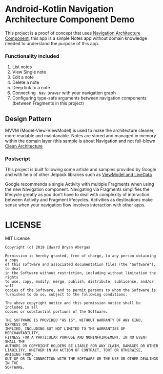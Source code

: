 
# Android-Kotlin Navigation Architecture Component Demo
This project is a proof of concept that uses [Navigation Architecture Component](https://developer.android.com/topic/libraries/architecture/navigation/), this app is a simple Notes app without domain knowledge needed to understand the purpose of this app.

### Functionality included

 1. List notes
 2. View Single note
 3. Edit a note
 4. Delete a note
 5. Deep link to a note
 6. Connecting ``` Nav Drawer``` with your navigation graph
 7. Configuring type-safe arguments between navigation components (between Fragments in this project)

## Design Pattern
MVVM (Model-View-ViewModel) is used to make the architecture cleaner, more readable and maintanable. Notes are stored and managed in memory within the domain layer (this sample is about Navigation and not full-blown [Clean Architecture](https://github.com/Bry1337/fuzzy-computing-machine)

### Postscript
This project is built following some article and samples provided by Google and with help of other Jetpack libraries such as [ViewModel and LiveData](https://developer.android.com/topic/libraries/architecture/viewmodel)

Google recommends a single Activity with multiple Fragments when using the new Navigation component. Navigating via Fragments simplifies the lifecycle greatly as you don’t have to deal with complexity of interaction between Activity and Fragment lifecycles. Activities as destinations make sense when your navigation flow involves interaction with other apps.



# LICENSE
MIT License
```
Copyright (c) 2019 Edward Bryan Abergas

Permission is hereby granted, free of charge, to any person obtaining a copy
of this software and associated documentation files (the "Software"), to deal
in the Software without restriction, including without limitation the rights
to use, copy, modify, merge, publish, distribute, sublicense, and/or sell
copies of the Software, and to permit persons to whom the Software is
furnished to do so, subject to the following conditions:

The above copyright notice and this permission notice shall be included in all
copies or substantial portions of the Software.

THE SOFTWARE IS PROVIDED "AS IS", WITHOUT WARRANTY OF ANY KIND, EXPRESS OR
IMPLIED, INCLUDING BUT NOT LIMITED TO THE WARRANTIES OF MERCHANTABILITY,
FITNESS FOR A PARTICULAR PURPOSE AND NONINFRINGEMENT. IN NO EVENT SHALL THE
AUTHORS OR COPYRIGHT HOLDERS BE LIABLE FOR ANY CLAIM, DAMAGES OR OTHER
LIABILITY, WHETHER IN AN ACTION OF CONTRACT, TORT OR OTHERWISE, ARISING FROM,
OUT OF OR IN CONNECTION WITH THE SOFTWARE OR THE USE OR OTHER DEALINGS IN THE
SOFTWARE.
```
